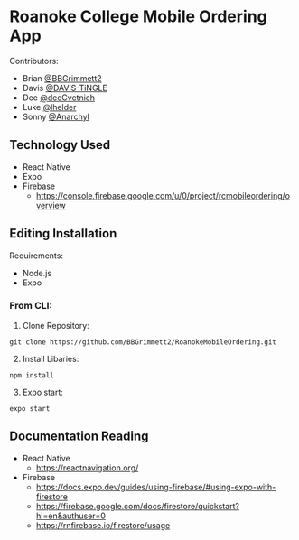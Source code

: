 # Roanoke College Mobile Ordering App
Contributors:
* Brian [@BBGrimmett2](https://github.com/BBGrimmett2)
* Davis [@DAViS-TiNGLE](https://github.com/DAViS-TiNGLE)
* Dee [@deeCvetnich](https://github.com/deeCvetnich)
* Luke [@lhelder](https://github.com/lhelder)
* Sonny [@AnarchyI](https://github.com/AnarchyI)

## Technology Used
* React Native
* Expo
* Firebase
    * https://console.firebase.google.com/u/0/project/rcmobileordering/overview

## Editing Installation
Requirements:
* Node.js
* Expo

### From CLI:
1. Clone Repository:
```
git clone https://github.com/BBGrimmett2/RoanokeMobileOrdering.git
```

2. Install Libaries:
```
npm install
```

3. Expo start:
```
expo start
```

## Documentation Reading
* React Native
    * https://reactnavigation.org/
* Firebase
    * https://docs.expo.dev/guides/using-firebase/#using-expo-with-firestore
    * https://firebase.google.com/docs/firestore/quickstart?hl=en&authuser=0
    * https://rnfirebase.io/firestore/usage
